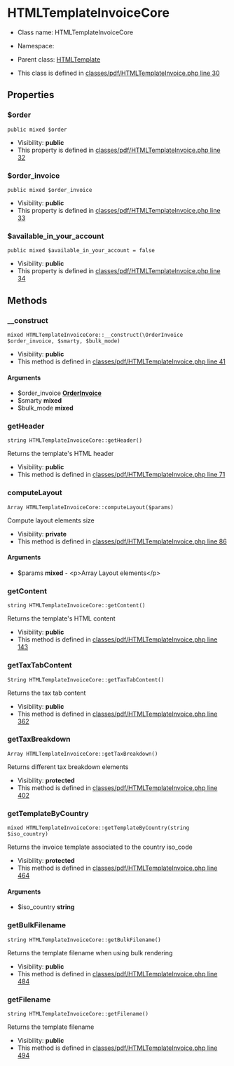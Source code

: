 HTMLTemplateInvoiceCore
===============






* Class name: HTMLTemplateInvoiceCore
* Namespace: 
* Parent class: [HTMLTemplate](HTMLTemplateCore)

* This class is defined in [classes/pdf/HTMLTemplateInvoice.php line 30](https://github.com/PrestaShop/PrestaShop/blob/1.6.1.1/classes/pdf/HTMLTemplateInvoice.php#30)





Properties
----------


### $order

    public mixed $order





* Visibility: **public**
* This property is defined in [classes/pdf/HTMLTemplateInvoice.php line 32](https://github.com/PrestaShop/PrestaShop/blob/1.6.1.1/classes/pdf/HTMLTemplateInvoice.php#32)


### $order_invoice

    public mixed $order_invoice





* Visibility: **public**
* This property is defined in [classes/pdf/HTMLTemplateInvoice.php line 33](https://github.com/PrestaShop/PrestaShop/blob/1.6.1.1/classes/pdf/HTMLTemplateInvoice.php#33)


### $available_in_your_account

    public mixed $available_in_your_account = false





* Visibility: **public**
* This property is defined in [classes/pdf/HTMLTemplateInvoice.php line 34](https://github.com/PrestaShop/PrestaShop/blob/1.6.1.1/classes/pdf/HTMLTemplateInvoice.php#34)


Methods
-------


### __construct

    mixed HTMLTemplateInvoiceCore::__construct(\OrderInvoice $order_invoice, $smarty, $bulk_mode)





* Visibility: **public**
* This method is defined in [classes/pdf/HTMLTemplateInvoice.php line 41](https://github.com/PrestaShop/PrestaShop/blob/1.6.1.1/classes/pdf/HTMLTemplateInvoice.php#41)


#### Arguments
* $order_invoice **[OrderInvoice](OrderInvoiceCore)**
* $smarty **mixed**
* $bulk_mode **mixed**



### getHeader

    string HTMLTemplateInvoiceCore::getHeader()

Returns the template's HTML header



* Visibility: **public**
* This method is defined in [classes/pdf/HTMLTemplateInvoice.php line 71](https://github.com/PrestaShop/PrestaShop/blob/1.6.1.1/classes/pdf/HTMLTemplateInvoice.php#71)




### computeLayout

    Array HTMLTemplateInvoiceCore::computeLayout($params)

Compute layout elements size



* Visibility: **private**
* This method is defined in [classes/pdf/HTMLTemplateInvoice.php line 86](https://github.com/PrestaShop/PrestaShop/blob/1.6.1.1/classes/pdf/HTMLTemplateInvoice.php#86)


#### Arguments
* $params **mixed** - &lt;p&gt;Array Layout elements&lt;/p&gt;



### getContent

    string HTMLTemplateInvoiceCore::getContent()

Returns the template's HTML content



* Visibility: **public**
* This method is defined in [classes/pdf/HTMLTemplateInvoice.php line 143](https://github.com/PrestaShop/PrestaShop/blob/1.6.1.1/classes/pdf/HTMLTemplateInvoice.php#143)




### getTaxTabContent

    String HTMLTemplateInvoiceCore::getTaxTabContent()

Returns the tax tab content



* Visibility: **public**
* This method is defined in [classes/pdf/HTMLTemplateInvoice.php line 362](https://github.com/PrestaShop/PrestaShop/blob/1.6.1.1/classes/pdf/HTMLTemplateInvoice.php#362)




### getTaxBreakdown

    Array HTMLTemplateInvoiceCore::getTaxBreakdown()

Returns different tax breakdown elements



* Visibility: **protected**
* This method is defined in [classes/pdf/HTMLTemplateInvoice.php line 402](https://github.com/PrestaShop/PrestaShop/blob/1.6.1.1/classes/pdf/HTMLTemplateInvoice.php#402)




### getTemplateByCountry

    mixed HTMLTemplateInvoiceCore::getTemplateByCountry(string $iso_country)

Returns the invoice template associated to the country iso_code



* Visibility: **protected**
* This method is defined in [classes/pdf/HTMLTemplateInvoice.php line 464](https://github.com/PrestaShop/PrestaShop/blob/1.6.1.1/classes/pdf/HTMLTemplateInvoice.php#464)


#### Arguments
* $iso_country **string**



### getBulkFilename

    string HTMLTemplateInvoiceCore::getBulkFilename()

Returns the template filename when using bulk rendering



* Visibility: **public**
* This method is defined in [classes/pdf/HTMLTemplateInvoice.php line 484](https://github.com/PrestaShop/PrestaShop/blob/1.6.1.1/classes/pdf/HTMLTemplateInvoice.php#484)




### getFilename

    string HTMLTemplateInvoiceCore::getFilename()

Returns the template filename



* Visibility: **public**
* This method is defined in [classes/pdf/HTMLTemplateInvoice.php line 494](https://github.com/PrestaShop/PrestaShop/blob/1.6.1.1/classes/pdf/HTMLTemplateInvoice.php#494)




